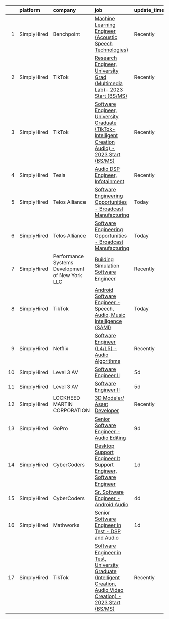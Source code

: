 

|    | platform    | company                                         | job                                                                                                                                                                                                                          | update_time   | location                  |
|---:|:------------|:------------------------------------------------|:-----------------------------------------------------------------------------------------------------------------------------------------------------------------------------------------------------------------------------|:--------------|:--------------------------|
|  1 | SimplyHired | Benchpoint                                      | [Machine Learning Engineer (Acoustic Speech Technologies)](https://www.simplyhired.com/job/WN2les8glfJ7AlLtOUbvi8kKBo-Wq94FBAFbTFPVVkA9OBBnxZF2pQ?q=sound+developer)                                                         | Recently      | Remote                    |
|  2 | SimplyHired | TikTok                                          | [Research Engineer, University Grad (Multimedia Lab)- 2023 Start (BS/MS)](https://www.simplyhired.com/job/2hWlhK10nEOTEUm0RasayEsXmIFH-Ch20AlalGTIAv6aJjoEoHXxlA?q=sound+developer)                                          | Recently      | San Diego, CA +1 location |
|  3 | SimplyHired | TikTok                                          | [Software Engineer, University Graduate (TikTok-Intelligent Creation Audio) - 2023 Start (BS/MS)](https://www.simplyhired.com/job/d9VSsmvAW7p9Rneg4UzeLbbNWV5ks3OSwNxvp2t9KESEgovHvr3gcg?q=sound+developer)                  | Recently      | Mountain View, CA         |
|  4 | SimplyHired | Tesla                                           | [Audio DSP Engineer, Infotainment](https://www.simplyhired.com/job/TCu5dfyQ5a2i0gok_RJeBsz7z7UEdN-bb8A7kWTNNXGdZ-z-ZTi9pQ?q=sound+developer)                                                                                 | Recently      | Palo Alto, CA             |
|  5 | SimplyHired | Telos Alliance                                  | [Software Engineering Opportunities - Broadcast Manufacturing](https://www.simplyhired.com/job/K4b2hWkUTlT6ifRl_dFYqxKOFFp1WUYBtQPvaPrpdFHzo1RNN0fXZg?q=sound+developer)                                                     | Today         | Remote                    |
|  6 | SimplyHired | Telos Alliance                                  | [Software Engineering Opportunities - Broadcast Manufacturing](https://www.simplyhired.com/job/K4b2hWkUTlT6ifRl_dFYqxKOFFp1WUYBtQPvaPrpdFHzo1RNN0fXZg?q=sound+developer)                                                     | Today         | Remote                    |
|  7 | SimplyHired | Performance Systems Development of New York LLC | [Building Simulation Software Engineer](https://www.simplyhired.com/job/K8x2mNPIfqkutXDARQoxOgZoScyAU9TixwJ1M2DxlbxyETDTzwOZyg?q=sound+developer)                                                                            | Recently      | Ithaca, NY                |
|  8 | SimplyHired | TikTok                                          | [Android Software Engineer - Speech, Audio, Music Intelligence (SAMI)](https://www.simplyhired.com/job/WJK_RXjU-ZRut-le4CDxnyBEcEuylGNGyFGspHqopVZYB4Ff0L3peA?q=sound+developer)                                             | Today         | Seattle, WA +1 location   |
|  9 | SimplyHired | Netflix                                         | [Software Engineer (L4/L5) - Audio Algorithms](https://www.simplyhired.com/job/rQ3QrTRA3SCr9ApLb3Q65y8V5TINkpfIau2OiNkAhlhKLgP07cGdDw?q=sound+developer)                                                                     | Recently      | Remote                    |
| 10 | SimplyHired | Level 3 AV                                      | [Software Engineer II](https://www.simplyhired.com/job/4XcwAv2uzlXaEEViXqoSwt_kB0W3CzPhg11TKqIHACpyCc9pLiJ9wA?q=sound+developer)                                                                                             | 5d            | Remote                    |
| 11 | SimplyHired | Level 3 AV                                      | [Software Engineer II](https://www.simplyhired.com/job/4XcwAv2uzlXaEEViXqoSwt_kB0W3CzPhg11TKqIHACpyCc9pLiJ9wA?q=sound+developer)                                                                                             | 5d            | Remote                    |
| 12 | SimplyHired | LOCKHEED MARTIN CORPORATION                     | [3D Modeler/ Asset Developer](https://www.simplyhired.com/job/ytznfHbT7W4AJzaUZlN3Lkqq69PW2U0nu2mqUowTqAYKW9CC1Pzlcw?q=sound+developer)                                                                                      | Recently      | Orlando, FL               |
| 13 | SimplyHired | GoPro                                           | [Senior Software Engineer - Audio Editing](https://www.simplyhired.com/job/HFyr0zIVOwiowDnjdzit-QfwrSCAVkCStxv5Vo4MuddUlvfhTf7OPg?q=sound+developer)                                                                         | 9d            | San Mateo, CA             |
| 14 | SimplyHired | CyberCoders                                     | [Desktop Support Engineer It Support Engineer, Software Engineer](https://www.simplyhired.com/job/1ulJeafBDK5-MwfQj4jnpTZRC-yy6VzyzKTjxU0lcRzCjm_tdhMbuA?q=sound+developer)                                                  | 1d            | Rockaway, NJ              |
| 15 | SimplyHired | CyberCoders                                     | [Sr. Software Engineer - Android Audio](https://www.simplyhired.com/job/C8Dmb-o3wHiR7LqWsgnJ_0-RykJIVxdkyXuHbbTRC0sLa_YIY52zsg?q=sound+developer)                                                                            | 4d            | Encinitas, CA             |
| 16 | SimplyHired | Mathworks                                       | [Senior Software Engineer in Test - DSP and Audio](https://www.simplyhired.com/job/q0m5F7Wgc79mJMZP6Z2SphphBCNyoR_kJIvZPIDGmpUFNAugv6ZlMw?q=sound+developer)                                                                 | 1d            | Natick, MA                |
| 17 | SimplyHired | TikTok                                          | [Software Engineer in Test, University Graduate (Intelligent Creation, Audio Video Creation) - 2023 Start (BS/MS)](https://www.simplyhired.com/job/QM5jpbPgqy-BqYbCL-WHQgFdItS3ZpBrMVk4bB_MPEEDGBy8bZMAhg?q=sound+developer) | Recently      | Mountain View, CA         |
